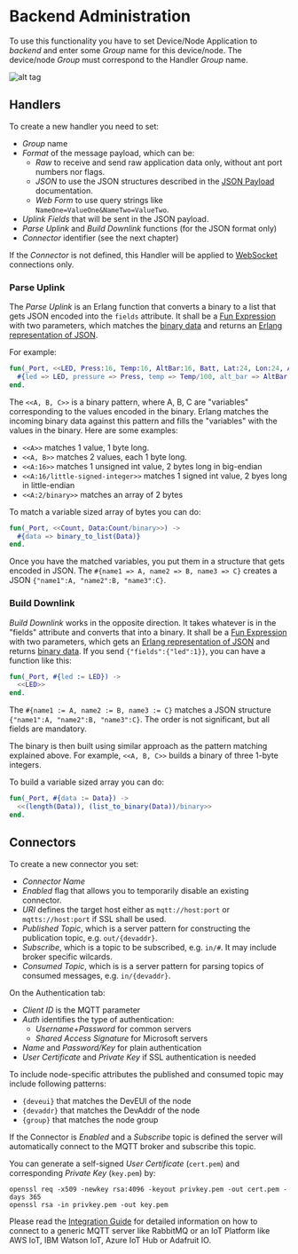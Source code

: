 # Backend Administration

To use this functionality you have to set Device/Node Application to *backend*
and enter some *Group* name for this device/node. The device/node *Group*
must correspond to the Handler *Group* name.

![alt tag](https://raw.githubusercontent.com/gotthardp/lorawan-server/master/doc/images/admin-handler.png)

## Handlers

To create a new handler you need to set:
 * *Group* name
 * *Format* of the message payload, which can be:
   * *Raw* to receive and send raw application data only, without ant port numbers nor flags.
   * *JSON* to use the JSON structures described in the [JSON Payload](JSON.md) documentation.
   * *Web Form* to use query strings like `NameOne=ValueOne&NameTwo=ValueTwo`.
 * *Uplink Fields* that will be sent in the JSON payload.
 * *Parse Uplink* and *Build Downlink* functions (for the JSON format only)
 * *Connector* identifier (see the next chapter)

If the *Connector* is not defined, this Handler will be applied to
[WebSocket](WebSockets.md) connections only.

### Parse Uplink

The *Parse Uplink* is an Erlang function that converts a binary to a list that
gets JSON encoded into the `fields` attribute. It shall be a
[Fun Expression](http://erlang.org/doc/reference_manual/expressions.html#funs)
with two parameters, which matches the
[binary data](http://erlang.org/doc/programming_examples/bit_syntax.html)
and returns an
[Erlang representation of JSON](https://github.com/talentdeficit/jsx#json---erlang-mapping).

For example:

```erlang
fun(_Port, <<LED, Press:16, Temp:16, AltBar:16, Batt, Lat:24, Lon:24, AltGps:16>>) ->
  #{led => LED, pressure => Press, temp => Temp/100, alt_bar => AltBar, batt => Batt}
end.
```

The `<<A, B, C>>` is a binary pattern, where A, B, C are "variables" corresponding
to the values encoded in the binary. Erlang matches the incoming binary data against
this pattern and fills the "variables" with the values in the binary. Here are some
examples:
 * `<<A>>` matches 1 value, 1 byte long.
 * `<<A, B>>` matches 2 values, each 1 byte long.
 * `<<A:16>>` matches 1 unsigned int value, 2 bytes long in big-endian
 * `<<A:16/little-signed-integer>>` matches 1 signed int value, 2 byes long in little-endian
 * `<<A:2/binary>>` matches an array of 2 bytes

To match a variable sized array of bytes you can do:

```erlang
fun(_Port, <<Count, Data:Count/binary>>) ->
  #{data => binary_to_list(Data)}
end.
```

Once you have the matched variables, you put them in a structure that gets encoded in JSON.
The `#{name1 => A, name2 => B, name3 => C}` creates a JSON `{"name1":A, "name2":B, "name3":C}`.

### Build Downlink

*Build Downlink* works in the opposite direction. It takes whatever is in the
"fields" attribute and converts that into a binary. It shall be a
[Fun Expression](http://erlang.org/doc/reference_manual/expressions.html#funs)
with two parameters, which gets an
[Erlang representation of JSON](https://github.com/talentdeficit/jsx#json---erlang-mapping)
and returns
[binary data](http://erlang.org/doc/programming_examples/bit_syntax.html).
If you send `{"fields":{"led":1}}`, you can have a function like this:

```erlang
fun(_Port, #{led := LED}) ->
  <<LED>>
end.
```

The `#{name1 := A, name2 := B, name3 := C}` matches a JSON structure
`{"name1":A, "name2":B, "name3":C}`. The order is not significant, but all
fields are mandatory.

The binary is then built using similar approach as the pattern matching
explained above. For example, `<<A, B, C>>` builds a binary of three 1-byte integers.

To build a variable sized array you can do:

```erlang
fun(_Port, #{data := Data}) ->
  <<(length(Data)), (list_to_binary(Data))/binary>>
end.
```


## Connectors

To create a new connector you set:
 * *Connector Name*
 * *Enabled* flag that allows you to temporarily disable an existing connector.
 * *URI* defines the target host either as `mqtt://host:port` or `mqtts://host:port`
   if SSL shall be used.
 * *Published Topic*, which is a server pattern for constructing the publication
   topic, e.g. `out/{devaddr}`.
 * *Subscribe*, which is a topic to be subscribed, e.g. `in/#`. It may include
   broker specific wilcards.
 * *Consumed Topic*, which is is a server pattern for parsing topics of consumed
   messages, e.g. `in/{devaddr}`.

On the Authentication tab:
 * *Client ID* is the MQTT parameter
 * *Auth* identifies the type of authentication:
   * *Username+Password* for common servers
   * *Shared Access Signature* for Microsoft servers
 * *Name* and *Password/Key* for plain authentication
 * *User Certificate* and *Private Key* if SSL authentication is needed

To include node-specific attributes the published and consumed topic may include
following patterns:
 * `{deveui}` that matches the DevEUI of the node
 * `{devaddr}` that matches the DevAddr of the node
 * `{group}` that matches the node group

If the Connector is *Enabled* and a *Subscribe* topic is defined the server will
automatically connect to the MQTT broker and subscribe this topic.

You can generate a self-signed *User Certificate* (`cert.pem`) and corresponding
*Private Key* (`key.pem`) by:
```
openssl req -x509 -newkey rsa:4096 -keyout privkey.pem -out cert.pem -days 365
openssl rsa -in privkey.pem -out key.pem
```

Please read the [Integration Guide](Integration.md) for detailed information on
how to connect to a generic MQTT server like RabbitMQ or an IoT Platform like
AWS IoT, IBM Watson IoT, Azure IoT Hub or Adafruit IO.
